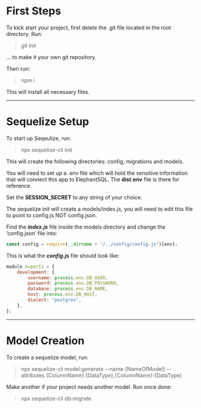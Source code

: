 # First Steps

To kick start your project, first delete the .git file located in the root directory. Run:

> git init

... to make it your own git repository.

Then run:

> npm i

This will install all necessary files.

---

# Sequelize Setup

To start up Seqeulize, run:

> npx sequelize-cli init

This will create the following directories: config, migrations and models.

You will need to set up a .env file which will hold the sensitive information that will connect this app to ElephantSQL. The **dist.env** file is there for reference.

Set the **SESSION_SECRET** to any string of your choice.

The sequelize init will create a models/index.js, you will need to edit this file to point to config.js NOT config.json.

Find the **_index.js_** file inside the models directory and change the ‘config.json’ file into:

```js
const config = require(__dirname + "/../config/config.js")[env];
```

This is what the **_config.js_** file should look like:

```js
module.exports = {
	development: {
		username: process.env.DB_USER,
		password: process.env.DB_PASSWORD,
		database: process.env.DB_NAME,
		host: process.env.DB_HOST,
		dialect: "postgres",
	},
};
```

---

# Model Creation

To create a sequelize model, run:

> npx sequelize-cli model:generate --name {NameOfModel} --attributes {ColumnName}:{DataType},{ColumnName}:{DataType}

Make another if your project needs another model. Run once done:

> npx sequelize-cli db:migrate
